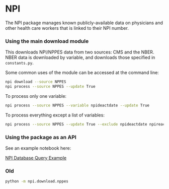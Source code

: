 # NPI

The NPI package manages known publicly-available data on physicians and other health care workers that is linked to their NPI number.


### Using the main download module

This downloads NPI/NPPES data from two sources: CMS and the NBER. NBER data is downloaded by variable, and downloads those specified in `constants.py`.

Some common uses of the module can be accessed at the command line:

```bash
npi download --source NPPES
npi process --source NPPES --update True
```

To process only one variable:

```bash
npi process --source NPPES --variable npideactdate --update True
```

To process everything except a list of variables:

```bash
npi process --source NPPES --update True --exclude npideactdate npireactdate 
```

### Using the package as an API

See an example notebook here:

[NPI Database Query Example](https://github.com/akilby/npi/blob/master/NPI%20Database%20Query%20Example.ipynb)


### Old

```bash
python -m npi.download.nppes
```